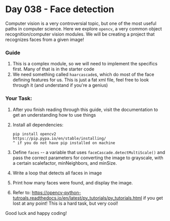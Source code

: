 # Day 038 - Face detection

Computer vision is a very controversial topic, but one of the most useful paths in computer science. Here we explore `opencv`, a very common object recognition/computer vision modules. We will be creating a project that recognizes faces from a given image!

### Guide
1. This is a complex module, so we will need to implement the specifics first. Many of that is in the starter code
2. We need something called `haarcascade`s, which do most of the face defining features for us. This is just a fat xml file, feel free to look through it (and understand if you're a genius)

### Your Task:

1. After you finish reading through this guide, visit the documentation to get an understanding how to use things

2. Install all dependencies:
    ```
    pip install opencv2
    https://pip.pypa.io/en/stable/installing/
    ^ if you do not have pip installed on machine
    ```

3. Define `faces` -- a variable that uses `faceCascade.detectMultiScale()` and pass the correct parameters for converting the image to grayscale, with a certain scalefactor, minNeighbors, and minSize.

4. Write a loop that detects all faces in image

5. Print how many faces were found, and display the image.

6. Refer to: https://opencv-python-tutroals.readthedocs.io/en/latest/py_tutorials/py_tutorials.html if you get lost at any point! This is a hard task, but very cool!

Good luck and happy coding!